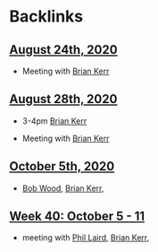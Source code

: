 
# Backlinks
## [August 24th, 2020](<August 24th, 2020.md>)
- Meeting with [Brian Kerr](<Brian Kerr.md>)

## [August 28th, 2020](<August 28th, 2020.md>)
- 3-4pm [Brian Kerr](<Brian Kerr.md>)

- Meeting with [Brian Kerr](<Brian Kerr.md>)

## [October 5th, 2020](<October 5th, 2020.md>)
- [Bob Wood](<Bob Wood.md>), [Brian Kerr](<Brian Kerr.md>),

## [Week 40: October 5 - 11](<Week 40: October 5 - 11.md>)
- meeting with [Phil Laird](<Phil Laird.md>), [Brian Kerr](<Brian Kerr.md>),

